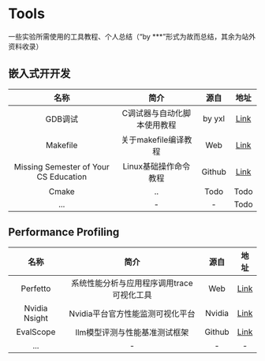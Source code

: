 # Tools

一些实验所需使用的工具教程、个人总结（“by ***”形式为故而总结，其余为站外资料收录）



## 嵌入式开开发

| 名称  | 简介       | 源自    |地址|
|:---:|:----: |:---: |:---:|
| GDB调试 | C调试器与自动化脚本使用教程|by yxl|[Link](./GDB.md)|
| Makefile | 关于makefile编译教程|Web|[Link](https://seisman.github.io/how-to-write-makefile/)|
| Missing Semester of Your CS Education | Linux基础操作命令教程  |Github | [Link](https://missing-semester-cn.github.io/) |
| Cmake | ..|Todo|Todo|
| ... | -     |-      | Todo |

## Performance Profiling

| 名称  | 简介       | 源自    |地址|
|:---:|:----: |:---: |:---:|
| Perfetto | 系统性能分析与应用程序调用trace可视化工具|Web|[Link](https://perfetto.dev/)|
|Nvidia Nsight | Nvidia平台官方性能监测可视化平台|Nvidia|[Link](./Nsight.md)|
|EvalScope | llm模型评测与性能基准测试框架|Github|[Link](https://github.com/modelscope/evalscope/tree/main)|
| ... | -     |-      | - |
